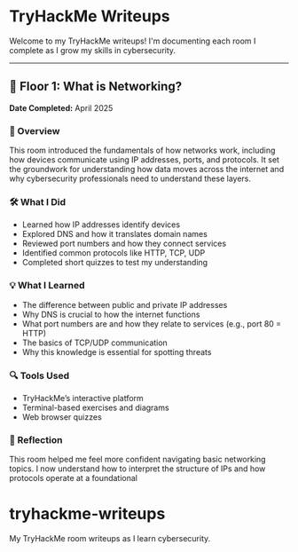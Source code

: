 # TryHackMe Writeups

Welcome to my TryHackMe writeups! I'm documenting each room I complete as I grow my skills in cybersecurity.  

---

## 🧠 Floor 1: What is Networking?

**Date Completed:** April 2025

### 📌 Overview
This room introduced the fundamentals of how networks work, including how devices communicate using IP addresses, ports, and protocols. It set the groundwork for understanding how data moves across the internet and why cybersecurity professionals need to understand these layers.

### 🛠️ What I Did
- Learned how IP addresses identify devices  
- Explored DNS and how it translates domain names  
- Reviewed port numbers and how they connect services  
- Identified common protocols like HTTP, TCP, UDP  
- Completed short quizzes to test my understanding

### 💡 What I Learned
- The difference between public and private IP addresses  
- Why DNS is crucial to how the internet functions  
- What port numbers are and how they relate to services (e.g., port 80 = HTTP)  
- The basics of TCP/UDP communication  
- Why this knowledge is essential for spotting threats

### 🔍 Tools Used
- TryHackMe’s interactive platform  
- Terminal-based exercises and diagrams  
- Web browser quizzes

### 💬 Reflection
This room helped me feel more confident navigating basic networking topics. I now understand how to interpret the structure of IPs and how protocols operate at a foundational
# tryhackme-writeups
My TryHackMe room writeups as I learn cybersecurity.
